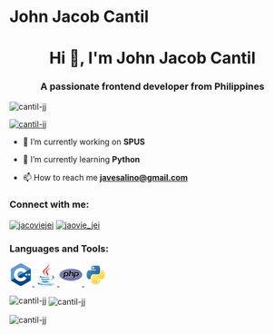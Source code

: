 # John Jacob Cantil<h1 align="center">Hi 👋, I'm John Jacob Cantil</h1>
<h3 align="center">A passionate frontend developer from Philippines</h3>

<p align="left"> <img src="https://komarev.com/ghpvc/?username=cantil-jj&label=Profile%20views&color=0e75b6&style=flat" alt="cantil-jj" /> </p>

<p align="left"> <a href="https://github.com/ryo-ma/github-profile-trophy"><img src="https://github-profile-trophy.vercel.app/?username=cantil-jj" alt="cantil-jj" /></a> </p>

- 🔭 I’m currently working on **SPUS**

- 🌱 I’m currently learning **Python**

- 📫 How to reach me **javesalino@gmail.com**

<h3 align="left">Connect with me:</h3>
<p align="left">
<a href="https://fb.com/jacoviejei" target="blank"><img align="center" src="https://raw.githubusercontent.com/rahuldkjain/github-profile-readme-generator/master/src/images/icons/Social/facebook.svg" alt="jacoviejei" height="30" width="40" /></a>
<a href="https://instagram.com/jaovie_jei" target="blank"><img align="center" src="https://raw.githubusercontent.com/rahuldkjain/github-profile-readme-generator/master/src/images/icons/Social/instagram.svg" alt="jaovie_jei" height="30" width="40" /></a>
</p>

<h3 align="left">Languages and Tools:</h3>
<p align="left"> <a href="https://www.w3schools.com/cpp/" target="_blank" rel="noreferrer"> <img src="https://raw.githubusercontent.com/devicons/devicon/master/icons/cplusplus/cplusplus-original.svg" alt="cplusplus" width="40" height="40"/> </a> <a href="https://www.java.com" target="_blank" rel="noreferrer"> <img src="https://raw.githubusercontent.com/devicons/devicon/master/icons/java/java-original.svg" alt="java" width="40" height="40"/> </a> <a href="https://www.php.net" target="_blank" rel="noreferrer"> <img src="https://raw.githubusercontent.com/devicons/devicon/master/icons/php/php-original.svg" alt="php" width="40" height="40"/> </a> <a href="https://www.python.org" target="_blank" rel="noreferrer"> <img src="https://raw.githubusercontent.com/devicons/devicon/master/icons/python/python-original.svg" alt="python" width="40" height="40"/> </a> </p>

<p><img align="left" src="https://github-readme-stats.vercel.app/api/top-langs?username=cantil-jj&show_icons=true&locale=en&layout=compact" alt="cantil-jj" /></p>

<p>&nbsp;<img align="center" src="https://github-readme-stats.vercel.app/api?username=cantil-jj&show_icons=true&locale=en" alt="cantil-jj" /></p>

<p><img align="center" src="https://github-readme-streak-stats.herokuapp.com/?user=cantil-jj&" alt="cantil-jj" /></p>
